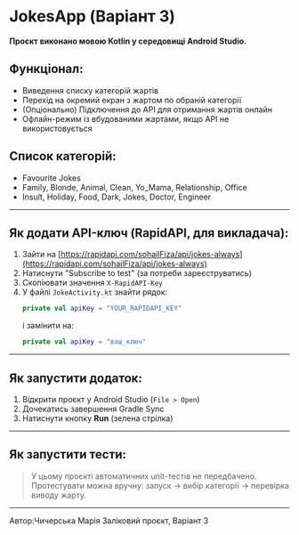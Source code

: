 # JokesApp (Варіант 3)

**Проєкт виконано мовою Kotlin у середовищі Android Studio.**

## Функціонал:
- Виведення списку категорій жартів
- Перехід на окремий екран з жартом по обраній категорії
- (Опціонально) Підключення до API для отримання жартів онлайн
- Офлайн-режим із вбудованими жартами, якщо API не використовується

## Список категорій:
- Favourite Jokes
- Family, Blonde, Animal, Clean, Yo_Mama, Relationship, Office
- Insult, Holiday, Food, Dark, Jokes, Doctor, Engineer

---

## Як додати API-ключ (RapidAPI, для викладача):

1. Зайти на [https://rapidapi.com/sohailFiza/api/jokes-always](https://rapidapi.com/sohailFiza/api/jokes-always)
2. Натиснути "Subscribe to test" (за потреби зареєструватись)
3. Скопіювати значення `X-RapidAPI-Key`
4. У файлі `JokeActivity.kt` знайти рядок:
   ```kotlin
   private val apiKey = "YOUR_RAPIDAPI_KEY"
   ```
   і замінити на:
   ```kotlin
   private val apiKey = "ваш_ключ"
   ```

---

## Як запустити додаток:

1. Відкрити проєкт у Android Studio (`File > Open`)
2. Дочекатись завершення Gradle Sync
3. Натиснути кнопку **Run** (зелена стрілка)

---

## Як запустити тести:
> У цьому проєкті автоматичних unit-тестів не передбачено.  
> Протестувати можна вручну: запуск → вибір категорії → перевірка виводу жарту.

---

Автор:Чичерська Марія
Заліковий проєкт, Варіант 3  

